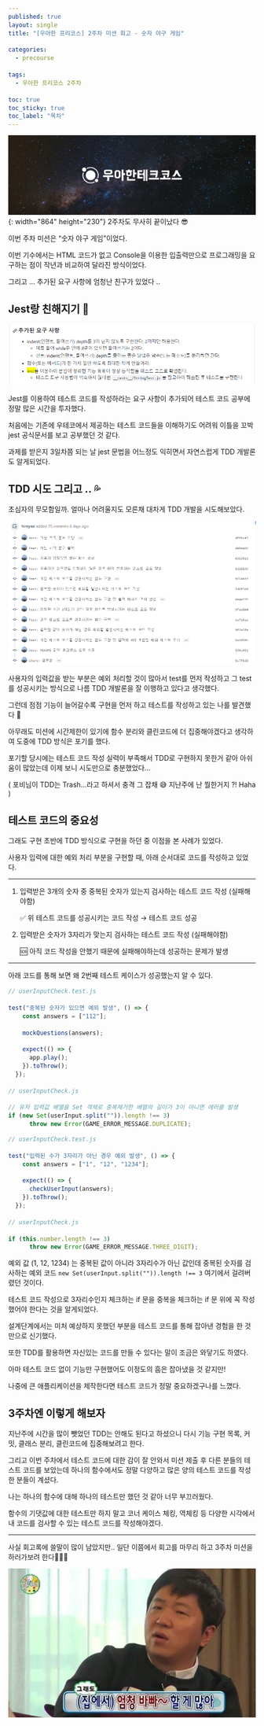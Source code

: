 ```yaml
---
published: true
layout: single
title: "[우아한 프리코스] 2주차 미션 회고 - 숫자 야구 게임"

categories:
  - precourse

tags:
  - 우아한 프리코스 2주차

toc: true
toc_sticky: true
toc_label: "목차"
---
```


![untitled](/assets/images/precouse-0.png){: width="864" height="230"}
2주차도 무사히 끝이났다 😎

이번 주차 미션은 “숫자 야구 게임”이었다.

이번 기수에서는 HTML 코드가 없고 Console을 이용한 입출력만으로 프로그래밍을 요구하는 점이 작년과 비교하여 달라진 방식이었다. 

그리고 … 추가된 요구 사항에 엄청난 친구가 있었다 .. 

## Jest랑 친해지기 🧪

![Untitled](/assets/images/precouse-5.png)

Jest를 이용하여 테스트 코드를 작성하라는 요구 사항이 추가되어 테스트 코드 공부에 정말 많은 시간을 투자했다.

처음에는 기존에 우테코에서 제공하는 테스트 코드들을 이해하기도 어려워 이틀을 꼬박 jest 공식문서를 보고 공부했던 것 같다.

과제를 받은지 3일차쯤 되는 날 jest 문법을 어느정도 익히면서 자연스럽게 TDD 개발론도 알게되었다. 

## TDD 시도 그리고 .. 💦

초심자의 무모함일까. 얼마나 어려울지도 모른채 대차게 TDD 개발을 시도해보았다.

![Untitled](/assets/images/precouse-6.png)

사용자의 입력값을 받는 부분은 예외 처리할 것이 많아서 test를 먼저 작성하고 그 test를 성공시키는 방식으로 나름 TDD 개발론을 잘 이행하고 있다고 생각했다. 

그런데 점점 기능이 늘어갈수록 구현을 먼저 하고 테스트를 작성하고 있는 나를 발견했다 🥶

아무래도 미션에 시간제한이 있기에 함수 분리와 클린코드에 더 집중해야겠다고 생각하여 도중에 TDD 방식은 포기를 했다. 

포기할 당시에는 테스트 코드 작성 실력이 부족해서 TDD로 구현하지 못한거 같아 아쉬움이 많았는데 이제 보니 시도만으로 충분했었다...

( 포비님이 TDD는 Trash…라고 하셔서 충격 그 잡채 😅 지난주에 난 뭘한거지 ?! Haha )

## 테스트 코드의 중요성

그래도 구현 초반에 TDD 방식으로 구현을 하던 중 이점을 본 사례가 있었다. 

사용자 입력에 대한 예외 처리 부분을 구현할 때, 아래 순서대로 코드를 작성하고 있었다.

---

1. 입력받은 3개의 숫자 중 중복된 숫자가 있는지 검사하는 테스트 코드 작성 (실패해야함)
    
    ✅ 위 테스트 코드를 성공시키는 코드 작성 → 테스트 코드 성공
    
2. 입력받은 숫자가 3자리가 맞는지 검사하는 테스트 코드 작성 (실패해야함)
    
    🆘 아직 코드 작성을 안했기 때문에 실패해야하는데 성공하는 문제가 발생
    

---

아래 코드를 통해 보면 왜 2번째 테스트 케이스가 성공했는지 알 수 있다.

```jsx
// userInputCheck.test.js

test("중복된 숫자가 있으면 예외 발생", () => {
    const answers = ["112"];

    mockQuestions(answers);

    expect(() => {
      app.play();
    }).toThrow();
  }); 

// userInputCheck.js

// 유저 입력값 배열을 Set 객체로 중복제거한 배열의 길이가 3이 아니면 에러를 발생
if (new Set(userInput.split("")).length !== 3) 
      throw new Error(GAME_ERROR_MESSAGE.DUPLICATE);
```

```jsx
// userInputCheck.test.js

test("입력된 수가 3자리가 아닌 경우 예외 발생", () => {
    const answers = ["1", "12", "1234"];

    expect(() => {
      checkUserInput(answers);
    }).toThrow();
  });

// userInputCheck.js

if (this.number.length !== 3)
      throw new Error(GAME_ERROR_MESSAGE.THREE_DIGIT);
```

예외 값 (1, 12, 1234) 는 중복된 값이 아니라 3자리수가 아닌 값인데 중복된 숫자를 검사하는 예외 코드 `new Set(userInput.split("")).length !== 3` 여기에서 걸려버렸던 것이다.

테스트 코드 작성으로 3자리수인지 체크하는 if 문을 중복을 체크하는 if 문 위에 꼭 작성했어야 한다는 것을 알게되었다. 

설계단계에서는 미처 예상하지 못했던 부분을 테스트 코드를 통해 잡아낸 경험을 한 것만으로 신기했다. 

또한 TDD를 활용하면 자신있는 코드를 만들 수 있다는 말이 조금은 와닿기도 하였다. 

아마 테스트 코드 없이 기능만 구현했어도 이정도의 흠은 잡아냈을 것 같지만! 

나중에 큰 애플리케이션을 제작한다면 테스트 코드가 정말 중요하겠구나를 느꼈다.

## 3주차엔 이렇게 해보자

지난주에 시간을 많이 뺏었던 TDD는 안해도 된다고 하셨으니 다시 기능 구현 목록, 커밋, 클래스 분리, 클린코드에 집중해보려고 한다. 

그리고 이번 주차에서 테스트 코드에 대한 감이 잘 안와서 미션 제출 후 다른 분들의 테스트 코드를 보았는데 하나의 함수에서도 정말 다양하고 많은 양의 테스트 코드를 작성한 분들이 계셨다.

나는 하나의 함수에 대해 하나의 테스트만 했던 것 같아 너무 부끄러웠다. 

함수의 기댓값에 대한 테스트만 하지 말고 코너 케이스 체킹, 역체킹 등 다양한 시각에서 내 코드를 검사할 수 있는 테스트 코드를 작성해야겠다.

---

사실 회고록에 쓸말이 많이 남았지만.. 일단 이쯤에서 회고를 마무리 하고 3주차 미션을 하러가보려 한다🏃🏻‍♀️ 

![할게 많아 ..](/assets/images/precouse-7.png)
